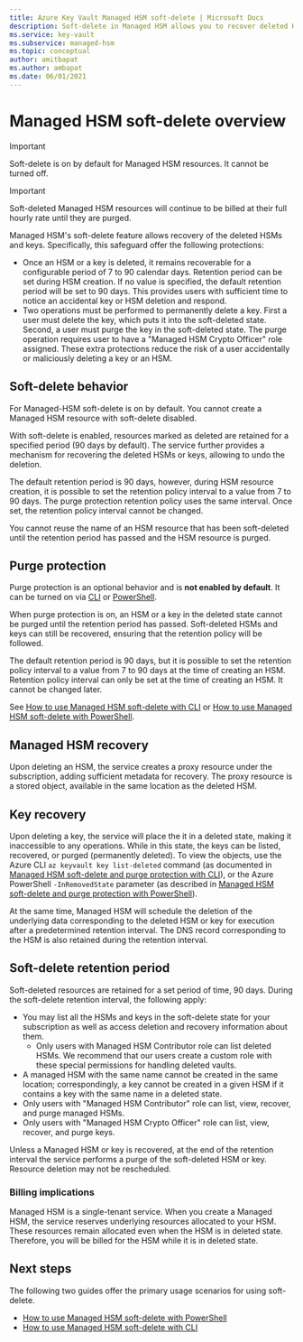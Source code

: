 ```yaml
---
title: Azure Key Vault Managed HSM soft-delete | Microsoft Docs
description: Soft-delete in Managed HSM allows you to recover deleted HSM instances and keys.
ms.service: key-vault
ms.subservice: managed-hsm
ms.topic: conceptual
author: amitbapat
ms.author: ambapat
ms.date: 06/01/2021
---
```


# Managed HSM soft-delete overview

> [!IMPORTANT]
> Soft-delete is on by default for Managed HSM resources. It cannot be turned off.

> [!IMPORTANT]
> Soft-deleted Managed HSM resources will continue to be billed at their full hourly rate until they are purged.

Managed HSM's soft-delete feature allows recovery of the deleted HSMs and keys. Specifically, this safeguard offer the following protections:

- Once an HSM or a key is deleted, it remains recoverable for a configurable period of 7 to 90 calendar days. Retention period can be set during HSM creation. If no value is specified, the default retention period will be set to 90 days. This provides users with sufficient time to notice an accidental key or HSM deletion and respond.
- Two operations must be performed to permanently delete a key. First a user must delete the key, which puts it into the soft-deleted state. Second, a user must purge the key in the soft-deleted state. The purge operation requires user to have a "Managed HSM Crypto Officer" role assigned. These extra protections reduce the risk of a user accidentally or maliciously deleting a key or an HSM.


## Soft-delete behavior

For Managed-HSM soft-delete is on by default. You cannot create a Managed HSM resource with soft-delete disabled.

With soft-delete is enabled, resources marked as deleted are retained for a specified period (90 days by default). The service further provides a mechanism for recovering the deleted HSMs or keys, allowing to undo the deletion.

The default retention period is 90 days, however, during HSM resource creation, it is possible to set the retention policy interval to a value from 7 to 90 days. The purge protection retention policy uses the same interval. Once set, the retention policy interval cannot be changed.

You cannot reuse the name of an HSM resource that has been soft-deleted until the retention period has passed and the HSM resource is purged.

## Purge protection

Purge protection is an optional behavior and is **not enabled by default**. It can be turned on via [CLI](./recovery.md?tabs=azure-cli) or [PowerShell](./recovery.md?tabs=azure-powershell).

When purge protection is on, an HSM or a key in the deleted state cannot be purged until the retention period has passed. Soft-deleted HSMs and keys can still be recovered, ensuring that the retention policy will be followed.

The default retention period is 90 days, but it is possible to set the retention policy interval to a value from 7 to 90 days at the time of creating an HSM. Retention policy interval can only be set at the time of creating an HSM. It cannot be changed later.

See [How to use Managed HSM soft-delete with CLI](./recovery.md?tabs=azure-cli#managed-hsm-cli) or [How to use Managed HSM soft-delete with PowerShell](./recovery.md?tabs=azure-powershell#managed-hsm-powershell).

## Managed HSM recovery

Upon deleting an HSM, the service creates a proxy resource under the subscription, adding sufficient metadata for recovery. The proxy resource is a stored object, available in the same location as the deleted HSM. 

## Key recovery

Upon deleting a key, the service will place the it in a deleted state, making it inaccessible to any  operations. While in this state, the keys can be listed, recovered, or purged (permanently deleted). To view the objects, use the Azure CLI `az keyvault key list-deleted` command (as documented in [Managed HSM soft-delete and purge protection with CLI](./recovery.md?tabs=azure-cli#keys-cli)), or the Azure PowerShell `-InRemovedState` parameter (as described in [Managed HSM soft-delete and purge protection with PowerShell](./recovery.md?tabs=azure-powershell#keys-powershell)).  

At the same time, Managed HSM will schedule the deletion of the underlying data corresponding to the deleted HSM or key for execution after a predetermined retention interval. The DNS record corresponding to the HSM is also retained during the retention interval.

## Soft-delete retention period

Soft-deleted resources are retained for a set period of time, 90 days. During the soft-delete retention interval, the following apply:

- You may list all the HSMs and keys in the soft-delete state for your subscription as well as access deletion and recovery information about them.
  - Only users with Managed HSM Contributor role can list deleted HSMs. We recommend that our users create a custom role with these special permissions for handling deleted vaults.
- A managed HSM with the same name cannot be created in the same location; correspondingly, a key cannot be created in a given HSM if it contains a key with the same name in a deleted state.
- Only users with "Managed HSM Contributor" role can list, view, recover, and purge managed HSMs.
- Only users with "Managed HSM Crypto Officer" role can list, view, recover, and purge keys.
  
Unless a Managed HSM or key is recovered, at the end of the retention interval the service performs a purge of the soft-deleted HSM or key. Resource deletion may not be rescheduled.

### Billing implications

Managed HSM is a single-tenant service. When you create a Managed HSM, the service reserves underlying resources allocated to your HSM. These resources remain allocated even when the HSM is in deleted state. Therefore, you will be billed for the HSM while it is in deleted state.

## Next steps

The following two guides offer the primary usage scenarios for using soft-delete.

- [How to use Managed HSM soft-delete with PowerShell](./recovery.md?tabs=azure-powershell) 
- [How to use Managed HSM soft-delete with CLI](./recovery.md?tabs=azure-cli)
